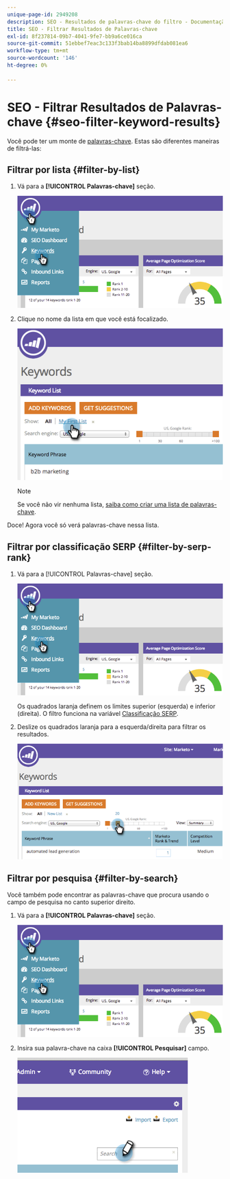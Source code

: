 ```yaml
---
unique-page-id: 2949208
description: SEO - Resultados de palavras-chave do filtro - Documentação do Marketo - Documentação do produto
title: SEO - Filtrar Resultados de Palavras-chave
exl-id: 8f237814-09b7-4041-9fe7-bb9a6ce016ca
source-git-commit: 51ebbef7eac3c133f3bab14ba8899dfdab081ea6
workflow-type: tm+mt
source-wordcount: '146'
ht-degree: 0%

---
```


# SEO - Filtrar Resultados de Palavras-chave {#seo-filter-keyword-results}

Você pode ter um monte de [palavras-chave](/help/marketo/product-docs/additional-apps/seo/keywords/seo-understanding-keywords.md). Estas são diferentes maneiras de filtrá-las:

## Filtrar por lista {#filter-by-list}

1. Vá para a **[!UICONTROL Palavras-chave]** seção.

   ![](assets/image2014-9-18-11-3a55-3a8.png)

1. Clique no nome da lista em que você está focalizado.

   ![](assets/image2014-9-18-11-3a55-3a32.png)

   >[!NOTE]
   >
   >Se você não vir nenhuma lista, [saiba como criar uma lista de palavras-chave](/help/marketo/product-docs/additional-apps/seo/understanding-seo/seo-managing-lists.md).

Doce! Agora você só verá palavras-chave nessa lista.

## Filtrar por classificação SERP {#filter-by-serp-rank}

1. Vá para a [!UICONTROL Palavras-chave] seção.

   ![](assets/image2014-9-18-12-3a0-3a10.png)

   Os quadrados laranja definem os limites superior (esquerda) e inferior (direita). O filtro funciona na variável [Classificação SERP](/help/marketo/product-docs/additional-apps/seo/understanding-seo/understanding-search-engine-optimization.md).

1. Deslize os quadrados laranja para a esquerda/direita para filtrar os resultados.

   ![](assets/image2014-9-18-12-3a0-3a15.png)

## Filtrar por pesquisa {#filter-by-search}

Você também pode encontrar as palavras-chave que procura usando o campo de pesquisa no canto superior direito.

1. Vá para a **[!UICONTROL Palavras-chave]** seção.

   ![](assets/image2014-9-18-12-3a0-3a50.png)

1. Insira sua palavra-chave na caixa **[!UICONTROL Pesquisar]** campo.

   ![](assets/image2014-9-18-12-3a1-3a7.png)
